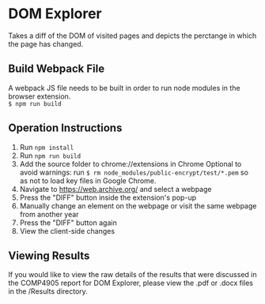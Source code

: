 # DOM Explorer
Takes a diff of the DOM of visited pages and depicts the perctange in which the page has changed.

## Build Webpack File
A webpack JS file needs to be built in order to run node modules in the browser extension. <br>
`$ npm run build`

## Operation Instructions
1. Run `npm install`
2. Run `npm run build`
3. Add the source folder to chrome://extensions in Chrome
Optional to avoid warnings: run `$ rm node_modules/public-encrypt/test/*.pem` so as not to load key files in Google Chrome.
4. Navigate to https://web.archive.org/ and select a webpage
5. Press the "DIFF" button inside the extension's pop-up
6. Manually change an element on the webpage or visit the same webpage from another year
7. Press the "DIFF" button again
8. View the client-side changes

## Viewing Results
If you would like to view the raw details of the results that were discussed in the COMP4905 report for DOM Explorer, please view the .pdf or .docx files in the /Results directory.